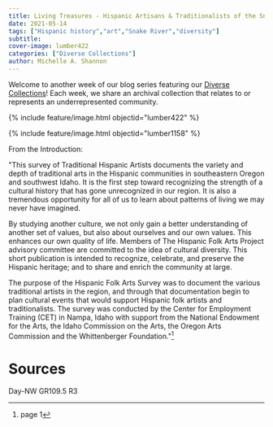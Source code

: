 ```yaml
---
title: Living Treasures - Hispanic Artisans & Traditionalists of the Snake River Valley
date: 2021-05-14
tags: ["Hispanic history","art","Snake River","diversity"]
subtitle: 
cover-image: lumber422
categories: ["Diverse Collections"]
author: Michelle A. Shannon
---
```


Welcome to another week of our blog series featuring our [Diverse Collections](https://harvester.lib.uidaho.edu/series/diversecollections.html)! Each week, we share an archival collection that relates to or represents an underrepresented community.

{% include feature/image.html objectid="lumber422" %}

{% include feature/image.html objectid="lumber1158" %}

From the Introduction:

"This survey of Traditional Hispanic Artists documents the variety and depth of traditional arts in the Hispanic communities in southeastern Oregon and southwest Idaho. It is the first step toward recognizing the strength of a cultural history that has gone unrecognized in our region. It is also a tremendous opportunity for all of us to learn about patterns of living we may never have imagined.

By studying another culture, we not only gain a better understanding of another set of values, but also about ourselves and our own values. This enhances our own quality of life. Members of The Hispanic Folk Arts Project advisory committee are committed to the idea of cultural diversity. This short publication is intended to recognize, celebrate, and preserve the Hispanic heritage; and to share and enrich the community at large.

The purpose of the Hispanic Folk Arts Survey was to document the various traditional artists in the region, and through that documentation begin to plan cultural events that would support Hispanic folk artists and traditionalists. The survey was conducted by the Center for Employment Training (CET) in Nampa, Idaho with support from the National Endowment for the Arts, the Idaho Commission on the Arts, the Oregon Arts Commission and the Whittenberger Foundation."[^1]

# Sources

Day-NW GR109.5 R3

[^1]: page 1